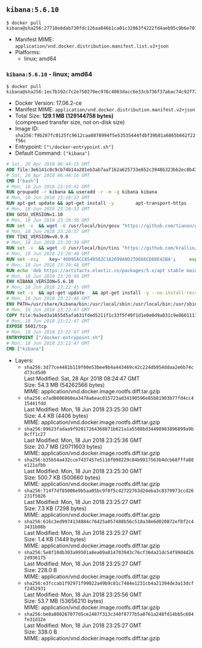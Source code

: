 ## `kibana:5.6.10`

```console
$ docker pull kibana@sha256:27718e6dab730fdc126aa846b1ca01c32863f4222fd4aeb95c9b6e7078a681d6
```

-	Manifest MIME: `application/vnd.docker.distribution.manifest.list.v2+json`
-	Platforms:
	-	linux; amd64

### `kibana:5.6.10` - linux; amd64

```console
$ docker pull kibana@sha256:1ec7b192c7c2e750279ec976c4003dacc6e33cb736f37abac74c92f72f7e392a
```

-	Docker Version: 17.06.2-ce
-	Manifest MIME: `application/vnd.docker.distribution.manifest.v2+json`
-	Total Size: **129.1 MB (129144758 bytes)**  
	(compressed transfer size, not on-disk size)
-	Image ID: `sha256:f9b287fc0125fc9612caa8878994f5e53535444fdbf39b81a6865b662f22f56c`
-	Entrypoint: `["\/docker-entrypoint.sh"]`
-	Default Command: `["kibana"]`

```dockerfile
# Sat, 28 Apr 2018 06:44:15 GMT
ADD file:3e6141c0c9cb74b14a281eb3ab7aaf162a625733e652c3948b323bb2ec8b4343 in / 
# Sat, 28 Apr 2018 06:44:16 GMT
CMD ["bash"]
# Mon, 18 Jun 2018 23:19:41 GMT
RUN groupadd -r kibana && useradd -r -m -g kibana kibana
# Mon, 18 Jun 2018 23:20:32 GMT
RUN apt-get update && apt-get install -y 		apt-transport-https 		ca-certificates 		wget 		libfontconfig 		libfreetype6 	--no-install-recommends && rm -rf /var/lib/apt/lists/*
# Mon, 18 Jun 2018 23:20:33 GMT
ENV GOSU_VERSION=1.10
# Mon, 18 Jun 2018 23:20:36 GMT
RUN set -x 	&& wget -O /usr/local/bin/gosu "https://github.com/tianon/gosu/releases/download/$GOSU_VERSION/gosu-$(dpkg --print-architecture)" 	&& wget -O /usr/local/bin/gosu.asc "https://github.com/tianon/gosu/releases/download/$GOSU_VERSION/gosu-$(dpkg --print-architecture).asc" 	&& export GNUPGHOME="$(mktemp -d)" 	&& gpg --keyserver ha.pool.sks-keyservers.net --recv-keys B42F6819007F00F88E364FD4036A9C25BF357DD4 	&& gpg --batch --verify /usr/local/bin/gosu.asc /usr/local/bin/gosu 	&& rm -rf "$GNUPGHOME" /usr/local/bin/gosu.asc 	&& chmod +x /usr/local/bin/gosu 	&& gosu nobody true
# Mon, 18 Jun 2018 23:20:37 GMT
ENV TINI_VERSION=v0.9.0
# Mon, 18 Jun 2018 23:20:39 GMT
RUN set -x 	&& wget -O /usr/local/bin/tini "https://github.com/krallin/tini/releases/download/$TINI_VERSION/tini" 	&& wget -O /usr/local/bin/tini.asc "https://github.com/krallin/tini/releases/download/$TINI_VERSION/tini.asc" 	&& export GNUPGHOME="$(mktemp -d)" 	&& gpg --keyserver ha.pool.sks-keyservers.net --recv-keys 6380DC428747F6C393FEACA59A84159D7001A4E5 	&& gpg --batch --verify /usr/local/bin/tini.asc /usr/local/bin/tini 	&& rm -rf "$GNUPGHOME" /usr/local/bin/tini.asc 	&& chmod +x /usr/local/bin/tini 	&& tini -h
# Mon, 18 Jun 2018 23:20:48 GMT
RUN set -ex; 	key='46095ACC8548582C1A2699A9D27D666CD88E42B4'; 	export GNUPGHOME="$(mktemp -d)"; 	gpg --keyserver ha.pool.sks-keyservers.net --recv-keys "$key"; 	gpg --export "$key" > /etc/apt/trusted.gpg.d/elastic.gpg; 	rm -rf "$GNUPGHOME"; 	apt-key list
# Mon, 18 Jun 2018 23:20:48 GMT
RUN echo 'deb https://artifacts.elastic.co/packages/5.x/apt stable main' > /etc/apt/sources.list.d/kibana.list
# Mon, 18 Jun 2018 23:20:48 GMT
ENV KIBANA_VERSION=5.6.10
# Mon, 18 Jun 2018 23:22:45 GMT
RUN set -x 	&& apt-get update 	&& apt-get install -y --no-install-recommends kibana=$KIBANA_VERSION 	&& rm -rf /var/lib/apt/lists/* 		&& sed -ri "s!^(\#\s*)?(server\.host:).*!\2 '0.0.0.0'!" /etc/kibana/kibana.yml 	&& grep -q "^server\.host: '0.0.0.0'\$" /etc/kibana/kibana.yml 		&& sed -ri "s!^(\#\s*)?(elasticsearch\.url:).*!\2 'http://elasticsearch:9200'!" /etc/kibana/kibana.yml 	&& grep -q "^elasticsearch\.url: 'http://elasticsearch:9200'\$" /etc/kibana/kibana.yml
# Mon, 18 Jun 2018 23:22:46 GMT
ENV PATH=/usr/share/kibana/bin:/usr/local/sbin:/usr/local/bin:/usr/sbin:/usr/bin:/sbin:/bin
# Mon, 18 Jun 2018 23:22:47 GMT
COPY file:9a3ed3a1655d5afa631fded5211f1c33f5f49f1d1e0e0d9a031c9e8601111f05 in / 
# Mon, 18 Jun 2018 23:22:47 GMT
EXPOSE 5601/tcp
# Mon, 18 Jun 2018 23:22:47 GMT
ENTRYPOINT ["/docker-entrypoint.sh"]
# Mon, 18 Jun 2018 23:22:47 GMT
CMD ["kibana"]
```

-	Layers:
	-	`sha256:3d77ce4481b119f00e53bee9b4a443469c42c224db954ddaa2e6b74cd73cd5d0`  
		Last Modified: Sat, 28 Apr 2018 08:24:47 GMT  
		Size: 54.3 MB (54262566 bytes)  
		MIME: application/vnd.docker.image.rootfs.diff.tar.gzip
	-	`sha256:e7ad0806860ea3478a6eac015723ad34190596e85b81903b77fd4cc415441fdd`  
		Last Modified: Mon, 18 Jun 2018 23:25:30 GMT  
		Size: 4.4 KB (4406 bytes)  
		MIME: application/vnd.docker.image.rootfs.diff.tar.gzip
	-	`sha256:09623fadaa9f92017264368871b621a1a5508bd34498983896899a9b8cff1c27`  
		Last Modified: Mon, 18 Jun 2018 23:25:36 GMT  
		Size: 20.7 MB (20711603 bytes)  
		MIME: application/vnd.docker.image.rootfs.diff.tar.gzip
	-	`sha256:b35b54a432cce7437457e5110f098229c84b9917563b4dcb68fffa88e121afbb`  
		Last Modified: Mon, 18 Jun 2018 23:25:30 GMT  
		Size: 500.7 KB (500660 bytes)  
		MIME: application/vnd.docker.image.rootfs.diff.tar.gzip
	-	`sha256:714f7df85006e9b5aa05bc9f0f5c42722763d24eba3c8370973ccd26231f5026`  
		Last Modified: Mon, 18 Jun 2018 23:25:27 GMT  
		Size: 7.3 KB (7298 bytes)  
		MIME: application/vnd.docker.image.rootfs.diff.tar.gzip
	-	`sha256:616c3ed9974134884c76425a057488b56c518a38e6d020872ef8f2c43431b08b`  
		Last Modified: Mon, 18 Jun 2018 23:25:27 GMT  
		Size: 1.4 KB (1449 bytes)  
		MIME: application/vnd.docker.image.rootfs.diff.tar.gzip
	-	`sha256:5e8f10db303a99501a8ea09a814703943c76cf36da21dc54f99d4d262d936175`  
		Last Modified: Mon, 18 Jun 2018 23:25:27 GMT  
		Size: 228.0 B  
		MIME: application/vnd.docker.image.rootfs.diff.tar.gzip
	-	`sha256:e3fccab1f92971f99022a49b9c81c7484e1231cb4a21394de3a13dcff2452931`  
		Last Modified: Mon, 18 Jun 2018 23:25:56 GMT  
		Size: 53.7 MB (53656210 bytes)  
		MIME: application/vnd.docker.image.rootfs.diff.tar.gzip
	-	`sha256:be8a880267077d5ce2487f313c340f0777b5a0761a248fd14bb5c604fe31d12e`  
		Last Modified: Mon, 18 Jun 2018 23:25:27 GMT  
		Size: 338.0 B  
		MIME: application/vnd.docker.image.rootfs.diff.tar.gzip
